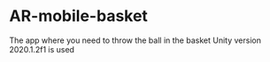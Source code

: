 # AR-mobile-basket
The app where you need to throw the ball in the basket
Unity version 2020.1.2f1 is used
